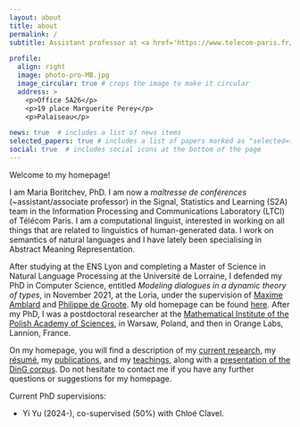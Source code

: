 ```yaml
---
layout: about
title: about
permalink: /
subtitle: Assistant professor at <a href='https://www.telecom-paris.fr/'>Telecom Paris</a>, <a href='https://www.ip-paris.fr/'>Institut Polytechnique de Paris</a>, <a href='https://www.telecom-paris.fr/en/research/labs/information-processing-ltci'>LTCI</a>, <a href='https://www.telecom-paris.fr/en/research/labs/information-processing-ltci/teams/signal-statistics-learning'>S2A team</a>.

profile:
  align: right
  image: photo-pro-MB.jpg
  image_circular: true # crops the image to make it circular
  address: >
    <p>Office 5A26</p>
    <p>19 place Marguerite Perey</p>
    <p>Palaiseau</p>

news: true  # includes a list of news items
selected_papers: true # includes a list of papers marked as "selected={true}"
social: true  # includes social icons at the bottom of the page
---
```


Welcome to my homepage!

I am Maria Boritchev, PhD. I am now a *maîtresse de conférences* (~assistant/associate professor) in the Signal, Statistics and Learning (S2A) team in the Information Processing and Communications Laboratory (LTCI) of Télécom Paris. I am a computational linguist, interested in working on all things that are related to linguistics of human-generated data. I work on semantics of natural languages and I have lately been specialising in Abstract Meaning Representation. 

After studying at the ENS Lyon and completing a Master of Science in Natural Language Processing at the Université de Lorraine, I defended my PhD in Computer Science, entitled *Modeling dialogues in a dynamic theory of types*, in November 2021, at the Loria, under the supervision of <a href='https://members.loria.fr/MAmblard/'>Maxime Amblard</a> and <a href='https://members.loria.fr/PDegroote/'>Philippe de Groote</a>. My old homepage can be found <a href='https://members.loria.fr/MBoritchev/'>here</a>. After my PhD, I was a postdoctoral researcher at the <a href='https://www.impan.pl/en'>Mathematical Institute of the Polish Academy of Sciences</a>, in Warsaw, Poland, and then in Orange Labs, Lannion, France.

On my homepage, you will find a description of my [current research](projects/), my [résumé](assets/pdf/CV_MB_FR.pdf), my [publications](publications/), and my [teachings](teaching/), along with a [presentation of the DinG corpus](ding/). Do not hesitate to contact me if you have any further questions or suggestions for my homepage.

Current PhD supervisions:
- Yi Yu (2024-), co-supervised (50%) with Chloé Clavel.